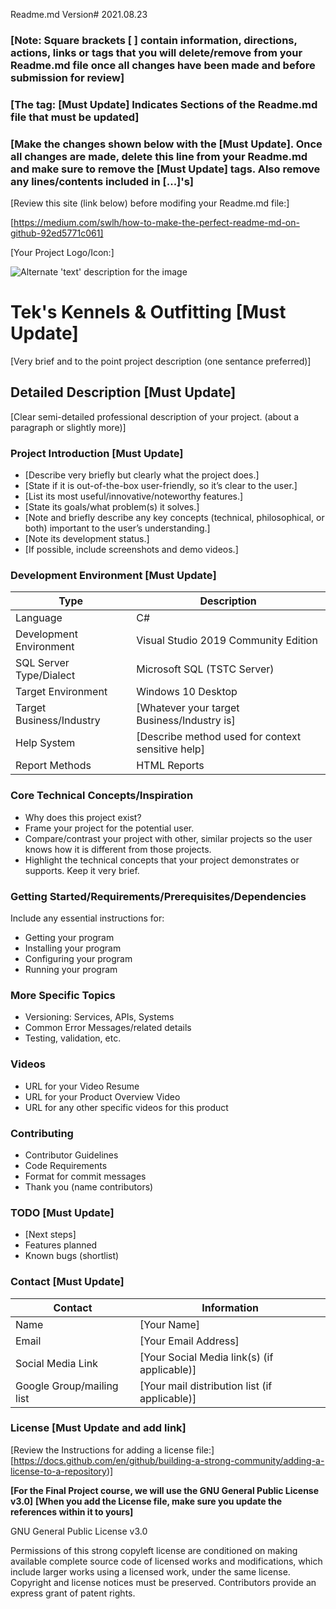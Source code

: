 Readme.md Version# 2021.08.23


### [Note: Square brackets [ ] contain information, directions, actions, links or tags that you will delete/remove from your Readme.md file once all changes have been made and before submission for review]
### [The tag: [Must Update] Indicates Sections of the Readme.md file that must be updated]
### [Make the changes shown below with the [Must Update]. Once all changes are made, delete this line from your Readme.md and make sure to remove the [Must Update] tags. Also remove any lines/contents included in [...]'s]


[Review this site (link below) before modifing your Readme.md file:]

[https://medium.com/swlh/how-to-make-the-perfect-readme-md-on-github-92ed5771c061]


[Your Project Logo/Icon:]

![Alternate 'text' description for the image](https://github.com/JamesFlippin/Final-Project-21SP_StudentTemplate/blob/main/OctoCat_SM.png "My Pet Octocat Logo")

# Tek's Kennels & Outfitting [Must Update]
[Very brief and to the point project description (one sentance preferred)]

## Detailed Description [Must Update]

[Clear semi-detailed professional description of your project. (about a paragraph or slightly more)]

### Project Introduction [Must Update]  

- [Describe very briefly but clearly what the project does.]
- [State if it is out-of-the-box user-friendly, so it’s clear to the user.]
- [List its most useful/innovative/noteworthy features.]
- [State its goals/what problem(s) it solves.]
- [Note and briefly describe any key concepts (technical, philosophical, or both) important to the user’s understanding.]
- [Note its development status.]
- [If possible, include screenshots and demo videos.]

### Development Environment [Must Update]

Type | Description
-----|-------------
Language | C#
Development Environment | Visual Studio 2019 Community Edition
SQL Server Type/Dialect | Microsoft SQL (TSTC Server)
Target Environment | Windows 10 Desktop
Target Business/Industry | [Whatever your target Business/Industry is]
Help System | [Describe method used for context sensitive help]
Report Methods | HTML Reports

### Core Technical Concepts/Inspiration

- Why does this project exist?
- Frame your project for the potential user. 
- Compare/contrast your project with other, similar projects so the user knows how it is different from those projects.
- Highlight the technical concepts that your project demonstrates or supports. Keep it very brief.

### Getting Started/Requirements/Prerequisites/Dependencies
Include any essential instructions for:
- Getting your program
- Installing your program
- Configuring your program
- Running your program

### More Specific Topics
- Versioning: Services, APIs, Systems
- Common Error Messages/related details
- Testing, validation, etc.

### Videos
- URL for your Video Resume
- URL for your Product Overview Video
- URL for any other specific videos for this product

### Contributing
- Contributor Guidelines
- Code Requirements
- Format for commit messages
- Thank you (name contributors)

### TODO [Must Update]
- [Next steps]
- Features planned
- Known bugs (shortlist)

### Contact [Must Update]

Contact | Information
--------|------
Name | [Your Name]
Email | [Your Email Address]
Social Media Link | [Your Social Media link(s) (if applicable)]
Google Group/mailing list | [Your mail distribution list (if applicable)]

### License [Must Update and add link]

[Review the Instructions for adding a license file:]
[https://docs.github.com/en/github/building-a-strong-community/adding-a-license-to-a-repository)]

**[For the Final Project course, we will use the GNU General Public License v3.0]**
**[When you add the License file, make sure you update the references within it to yours]**

GNU General Public License v3.0

Permissions of this strong copyleft license are conditioned on making available complete source code of licensed works and modifications, which include larger works using a licensed work, under the same license. Copyright and license notices must be preserved. Contributors provide an express grant of patent rights.
